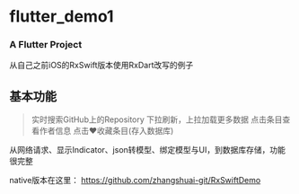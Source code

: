 # flutter_demo1

### A Flutter Project

从自己之前iOS的RxSwift版本使用RxDart改写的例子


## 基本功能

>   实时搜索GitHub上的Repository
>   下拉刷新，上拉加载更多数据
>   点击条目查看作者信息
>   点击❤️收藏条目(存入数据库)



从网络请求、显示Indicator、json转模型、绑定模型与UI，到数据库存储，功能很完整

native版本在这里： https://github.com/zhangshuai-git/RxSwiftDemo
